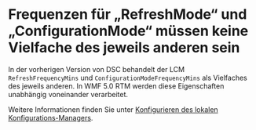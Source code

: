 # <a name="frequencies-for-refreshmode-and-configurationmode-dont-need-to-be-multiples-of-each-other"></a>Frequenzen für „RefreshMode“ und „ConfigurationMode“ müssen keine Vielfache des jeweils anderen sein

In der vorherigen Version von DSC behandelt der LCM `RefreshFrequencyMins` und `ConfigurationModeFrequencyMins` als Vielfaches des jeweils anderen. In WMF 5.0 RTM werden diese Eigenschaften unabhängig voneinander verarbeitet. 

Weitere Informationen finden Sie unter [Konfigurieren des lokalen Konfigurations-Managers](https://msdn.microsoft.com/powershell/dsc/metaconfig).